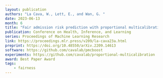 ```yaml
---
layout: publication
authors: "La Cava, W., Lett, E., and Wan, G. "
date: 2023-06-13
month: 6
title: "Fair admission risk prediction with proportional multicalibration"
publication: Conference on Health, Inference, and Learning
series: Proceedings of Machine Learning Research
link: https://proceedings.mlr.press/v209/la-cava23a.html
preprint: https://doi.org/10.48550/arXiv.2209.14613
software: https://github.com/cavalab/pmcboost
experiments: https://github.com/cavalab/proportional-multicalibration
award: Best Paper Award
tags:
    - fairness
---
```

